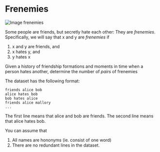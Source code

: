 # Frenemies

![Image frenemies](http://saintpetersblog.com/wp-content/uploads/2016/03/Trump-and-Christie-hostage-840x440.jpg)

Some people are friends, but secretly hate each other: They are
*frenemies*. Specifically, we will say that x and y are *frenemies* if

1. x and y are friends, and
2. x hates y, and
3. y hates x

Given a history of friendship formations and moments in time when a person
hates another, determine the number of *pairs* of frenemies

The dataset has the following format:

```
friends alice bob
alice hates bob
bob hates alice
friends alice mallory
...
```

The first line means that alice and bob are friends.
The second line means that alice hates bob.

You can assume that

1. All names are hononyms (ie. consist of one word)
2. There are no redundant lines in the dataset.

